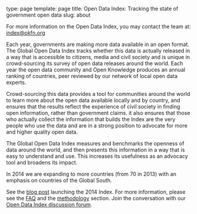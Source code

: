 type: page
template: page
title:  Open Data Index: Tracking the state of government open data
slug: about

For more information on the Open Data Index, you may contact the team at: <a href="mailto:index@okfn.org">index@okfn.org</a>

Each year, governments are making more data available in an open format. The Global Open Data Index tracks whether this data is actually released in a way that is accessible to citizens, media and civil society and is unique in crowd-sourcing its survey of open data releases around the world. Each year the open data community and Open Knowledge produces an annual ranking of countries, peer reviewed by our network of local open data experts.

Crowd-sourcing this data provides a tool for communities around the world to learn more about the open data available locally and by country, and ensures that the results reflect the experience of civil society in finding open information, rather than government claims. it also ensures that those who actually collect the information that builds the Index are the very people who use the data and are in a strong position to advocate for more and higher quality open data.

The Global Open Data Index measures and benchmarks the openness of data around the world, and then presents this information in a way that is easy to understand and use. This increases its usefulness as an advocacy tool and broadens its impact.

In 2014 we are expanding to more countries (from 70 in 2013) with an emphasis on countries of the Global South.

See the [blog post](http://blog.okfn.org/2014/09/29/join-the-global-open-data-index-2014-sprint/) launching the 2014 Index. For more information, please see the [FAQ](faq/) and the [methodology](methodology/) section.  Join the conversation with our [Open Data Index discussion forum](https://discuss.okfn.org/c/open-data-index).
